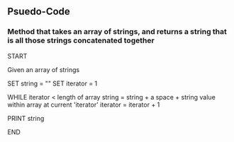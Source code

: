## Psuedo-Code
### Method that takes an array of strings, and returns a string that is all those strings concatenated together

START

Given an array of strings

SET string = ""
SET iterator = 1

WHILE iterator < length of array
	string = string + a space + string value within array at current 'iterator'
	iterator = iterator + 1

PRINT string

END